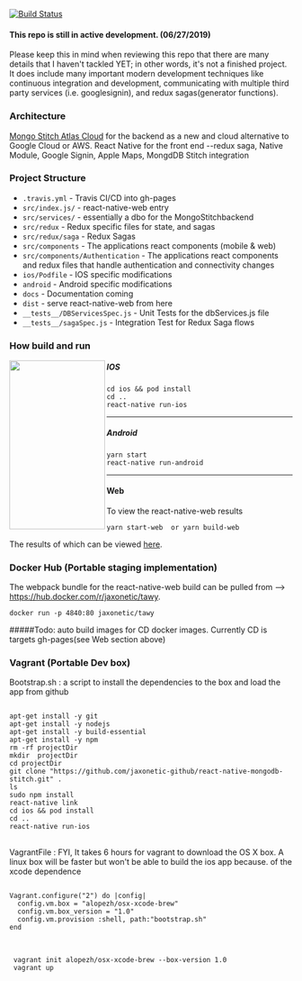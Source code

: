 [![Build Status](https://travis-ci.com/jaxonetic-github/react-native-mongodb-stitch.svg?branch=master)](https://travis-ci.com/jaxonetic-github/react-native-mongodb-stitch)

#### This repo is still in active development. (06/27/2019)
Please keep this in mind when reviewing this repo that there are many details that I haven't tackled YET; in other words, it's not a finished project.  It does include many important modern development techniques like continuous integration and development, communicating with multiple third party services (i.e. googlesignin), and redux sagas(generator functions).  

### Architecture
[Mongo Stitch Atlas Cloud](https://www.mongodb.com/cloud/stitch) for the backend as a new and cloud alternative to Google Cloud or AWS. 
React Native for the front end 
   --redux saga, Native Module, Google Signin, Apple Maps, MongdDB Stitch integration

### Project Structure
* `.travis.yml` - Travis CI/CD into gh-pages 
* `src/index.js/` - react-native-web entry
* `src/services/` - essentially a dbo for the MongoStitchbackend
* `src/redux` - Redux specific files for state, and sagas
* `src/redux/saga` - Redux Sagas
* `src/components` - The applications react components (mobile & web)
* `src/components/Authentication` - The applications react components and redux files that handle authentication and connectivity changes
* `ios/Podfile` - IOS specific modifications
* `android` - Android specific modifications
* `docs` - Documentation coming
* `dist` - serve react-native-web from here 
* `__tests__/DBServicesSpec.js` - Unit Tests for the dbServices.js file
* `__tests__/sagaSpec.js` - Integration Test for Redux Saga flows



### How build and run
<img src="https://github.com/jaxonetic-github/react-native-mongodb-stitch/blob/master/images/ios_demo.gif" align="left" height="300" width="170" >

##### IOS

```
cd ios && pod install
cd ..
react-native run-ios 
```

<hr/>

##### Android
```
yarn start
react-native run-android
```

<hr/>

#### Web
To view the react-native-web results 
```
yarn start-web  or yarn build-web 
```

The results of which can be viewed [here](https://jaxonetic-github.github.io/react-native-mongodb-stitch/).


### Docker Hub (Portable staging implementation)
The webpack bundle for the react-native-web build can be pulled from -->  https://hub.docker.com/r/jaxonetic/tawy. 

```
docker run -p 4840:80 jaxonetic/tawy
```

#####Todo: auto build images for CD docker images.  Currently CD is targets gh-pages(see Web section above)


### Vagrant (Portable Dev box)
<div>
Bootstrap.sh : a script to install the dependencies to the box and load the app from github
<pre>
<code>
apt-get install -y git
apt-get install -y nodejs
apt-get install -y build-essential
apt-get install -y npm
rm -rf projectDir
mkdir  projectDir
cd projectDir 
git clone "https://github.com/jaxonetic-github/react-native-mongodb-stitch.git" .
ls
sudo npm install
react-native link
cd ios && pod install
cd ..
react-native run-ios
</code>
</pre>
</div>


<div>
VagrantFile : FYI, It takes 6 hours for vagrant to download the OS X box.  A linux box will be faster but won't be able to build the ios app because. of the xcode dependence
<pre>
<code>
Vagrant.configure("2") do |config|
  config.vm.box = "alopezh/osx-xcode-brew"
  config.vm.box_version = "1.0"
  config.vm.provision :shell, path:"bootstrap.sh"
end
</code>
</pre>
</div>


<div><pre>
<code>
 vagrant init alopezh/osx-xcode-brew --box-version 1.0
 vagrant up
</code>
</pre></div>


